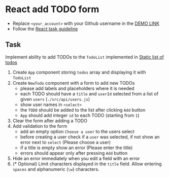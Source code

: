 # React add TODO form
- Replace `<your_account>` with your Github username in the [DEMO LINK](https://oksanaDaniluk.github.io/react_add-todo-form/)
- Follow the [React task guideline](https://github.com/mate-academy/react_task-guideline#react-tasks-guideline)

## Task
Implement ability to add TODOs to the `TodoList` implemented in [Static list of todos](https://github.com/mate-academy/react_static-list-of-todos)

1. Create `App` component storing `todos` array and displaying it with `TodoList`
1. Create `NewTodo` component with a form to add new TODOs
    - please add labels and placeholders where it is needed
    - each TODO should have a `title` and `userId` selected from a list of given `users` (`./src/api/users.js`)
    - show user names in `<select>`
    - the `TODO` should be added to the list after clicking `Add` button
    - `App` should add integer `id` to each TODO (starting from `1`)
1. Clear the form after adding a TODO
1. Add validation to the form
    - add an empty option `Choose a user` to the users select
    - before creating a user check if a `user` was selected, if not show an error next to `select` (Please choose a user)
    - if a title is empty show an error (Please enter the title)
    - errors should appear only after pressing `Add` button
1. Hide an error immediately when you edit a field with an error
1. (* Optional) Limit characters displayed in the `title` field.
  Allow entering `spaces` and alphanumeric (`\w`) characters.
